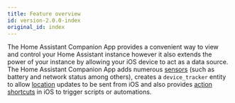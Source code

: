 ```yaml
---
title: Feature overview
id: version-2.0.0-index
original_id: index
---
```


The Home Assistant Companion App provides a convenient way to view and control your Home Assistant instance however it also extends the power of your instance by allowing your iOS device to act as a data source. The Home Assistant Companion App adds numerous [sensors](sensors.md) (such as battery and network status among others), creates a `device_tracker` entity to allow [location](location.md) updates to be sent from iOS and also provides [action shortcuts](actions.md) in iOS to trigger scripts or automations.
